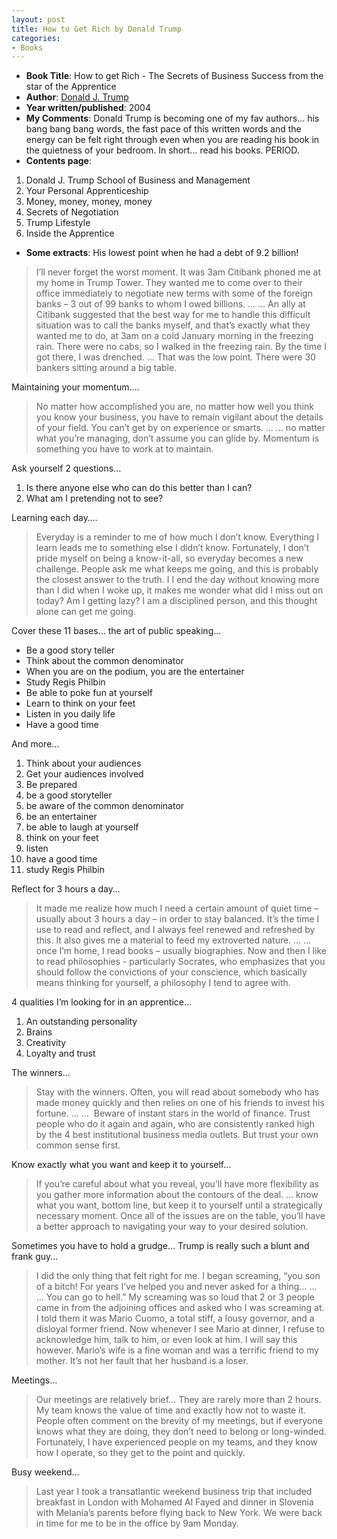 ```yaml
---
layout: post
title: How to Get Rich by Donald Trump
categories:
- Books
---
```


- **Book Title**: How to get Rich - The Secrets of Business Success from the star of the Apprentice
- **Author**: [Donald J. Trump ](http://en.wikipedia.org/wiki/Donald_trump)
- **Year written/published**: 2004
- **My Comments**: Donald Trump is becoming one of my fav authors… his bang bang bang words, the fast pace of this written words and the energy can be felt right through even when you are reading his book in the quietness of your bedroom. In short… read his books. PERIOD.
- **Contents page**:

1. Donald J. Trump School of Business and Management
2. Your Personal Apprenticeship
3. Money, money, money, money
4. Secrets of Negotiation
5. Trump Lifestyle
6. Inside the Apprentice

- **Some extracts**: His lowest point when he had a debt of 9.2 billion!

> I’ll never forget the worst moment. It was 3am Citibank phoned me at my home in Trump Tower. They wanted me to come over to their office immediately to negotiate new terms with some of the foreign banks – 3 out of 99 banks to whom I owed billions. … … An ally at Citibank suggested that the best way for me to handle this difficult situation was to call the banks myself, and that’s exactly what they wanted me to do, at 3am on a cold January morning in the freezing rain. There were no cabs, so I walked in the freezing rain. By the time I got there, I was drenched. … That was the low point. There were 30 bankers sitting around a big table.

Maintaining your momentum….

> No matter how accomplished you are, no matter how well you think you know your business, you have to remain vigilant about the details of your field. You can’t get by on experience or smarts. … … no matter what you’re managing, don’t assume you can glide by. Momentum is something you have to work at to maintain.

Ask yourself 2 questions…
1. Is there anyone else who can do this better than I can?
2. What am I pretending not to see?

Learning each day….

> Everyday is a reminder to me of how much I don’t know. Everything I learn leads me to something else I didn’t know. Fortunately, I don’t pride myself on being a know-it-all, so everyday becomes a new challenge. People ask me what keeps me going, and this is probably the closest answer to the truth. I I end the day without knowing more than I did when I woke up, it makes me wonder what did I miss out on today? Am I getting lazy? I am a disciplined person, and this thought alone can get me going.

Cover these 11 bases… the art of public speaking…
- Be a good story teller
- Think about the common denominator
- When you are on the podium, you are the entertainer
- Study Regis Philbin
- Be able to poke fun at yourself
- Learn to think on your feet
- Listen in you daily life
- Have a good time

And more…
1. Think about your audiences
2. Get your audiences involved
3. Be prepared
4. be a good storyteller
5. be aware of the common denominator
6. be an entertainer
7. be able to laugh at yourself
8. think on your feet
9. listen
10. have a good time
11. study Regis Philbin

Reflect for 3 hours a day…

> It made me realize how much I need a certain amount of quiet time – usually about 3 hours a day – in order to stay balanced. It’s the time I use to read and reflect, and I always feel renewed and refreshed by this. It also gives me a material to feed my extroverted nature. … … once I’m home, I read books – usually biographies. Now and then I like to read philosophies - particularly Socrates, who emphasizes that you should follow the convictions of your conscience, which basically means thinking for yourself, a philosophy I tend to agree with.

4 qualities I’m looking for in an apprentice…

1. An outstanding personality
2. Brains
3. Creativity
4. Loyalty and trust

The winners...

> Stay with the winners. Often, you will read about somebody who has made money quickly and then relies on one of his friends to invest his fortune. … …  Beware of instant stars in the world of finance. Trust people who do it again and again, who are consistently ranked high by the 4 best institutional business media outlets. But trust your own common sense first.

Know exactly what you want and keep it to yourself…

> If you’re careful about what you reveal, you’ll have more flexibility as you gather more information about the contours of the deal. … know what you want, bottom line, but keep it to yourself until a strategically necessary moment. Once all of the issues are on the table, you’ll have a better approach to navigating your way to your desired solution.

Sometimes you have to hold a grudge… Trump is really such a blunt and frank guy…

> I did the only thing that felt right for me. I began screaming, “you son of a bitch! For years I’ve helped you and never asked for a thing… … … You can go to hell.” My screaming was so loud that 2 or 3 people came in from the adjoining offices and asked who I was screaming at. I told them it was Mario Cuomo, a total stiff, a lousy governor, and a disloyal former friend. Now whenever I see Mario at dinner, I refuse to acknowledge him, talk to him, or even look at him. I will say this however. Mario’s wife is a fine woman and was a terrific friend to my mother. It’s not her fault that her husband is a loser.

Meetings…

> Our meetings are relatively brief... They are rarely more than 2 hours. My team knows the value of time and exactly how not to waste it. People often comment on the brevity of my meetings, but if everyone knows what they are doing, they don’t need to belong or long-winded. Fortunately, I have experienced people on my teams, and they know how I operate, so they get to the point and quickly.

Busy weekend…

> Last year I took a transatlantic weekend business trip that included breakfast in London with Mohamed Al Fayed and dinner in Slovenia with Melania’s parents before flying back to New York. We were back in time for me to be in the office by 9am Monday.

